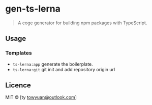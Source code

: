 # gen-ts-lerna

> A coge generator for building npm packages with TypeScript.


## Usage

### Templates

* `ts-lerna:app` generate the boilerplate.
* `ts-lerna:git` git init and add repository origin url

## Licence

MIT &copy; [ty <towyuan@outlook.com>]
